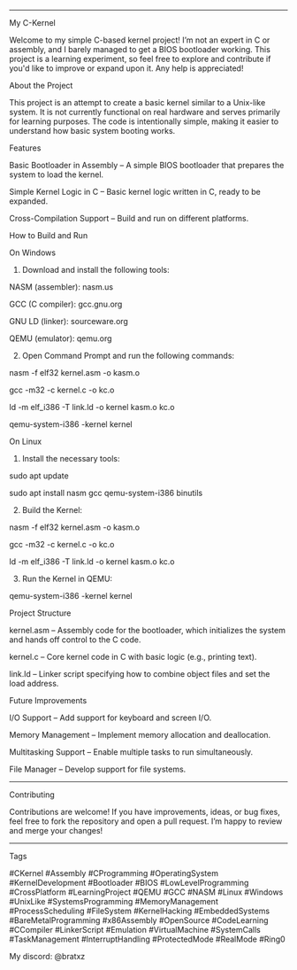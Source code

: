 

---

My C-Kernel

Welcome to my simple C-based kernel project! I’m not an expert in C or assembly, and I barely managed to get a BIOS bootloader working. This project is a learning experiment, so feel free to explore and contribute if you'd like to improve or expand upon it. Any help is appreciated!

About the Project

This project is an attempt to create a basic kernel similar to a Unix-like system. It is not currently functional on real hardware and serves primarily for learning purposes. The code is intentionally simple, making it easier to understand how basic system booting works.

Features

Basic Bootloader in Assembly – A simple BIOS bootloader that prepares the system to load the kernel.

Simple Kernel Logic in C – Basic kernel logic written in C, ready to be expanded.

Cross-Compilation Support – Build and run on different platforms.


How to Build and Run

On Windows

1. Download and install the following tools:

NASM (assembler): nasm.us

GCC (C compiler): gcc.gnu.org

GNU LD (linker): sourceware.org

QEMU (emulator): qemu.org



2. Open Command Prompt and run the following commands:

nasm -f elf32 kernel.asm -o kasm.o

gcc -m32 -c kernel.c -o kc.o

ld -m elf_i386 -T link.ld -o kernel kasm.o kc.o

qemu-system-i386 -kernel kernel



On Linux

1. Install the necessary tools:

sudo apt update

sudo apt install nasm gcc qemu-system-i386 binutils


2. Build the Kernel:

nasm -f elf32 kernel.asm -o kasm.o

gcc -m32 -c kernel.c -o kc.o

ld -m elf_i386 -T link.ld -o kernel kasm.o 
kc.o



3. Run the Kernel in QEMU:

qemu-system-i386 -kernel kernel



Project Structure

kernel.asm – Assembly code for the bootloader, which initializes the system and hands off control to the C code.

kernel.c – Core kernel code in C with basic logic (e.g., printing text).

link.ld – Linker script specifying how to combine object files and set the load address.


Future Improvements

I/O Support – Add support for keyboard and screen I/O.

Memory Management – Implement memory allocation and deallocation.

Multitasking Support – Enable multiple tasks to run simultaneously.

File Manager – Develop support for file systems.



---

Contributing

Contributions are welcome! If you have improvements, ideas, or bug fixes, feel free to fork the repository and open a pull request. I’m happy to review and merge your changes!


---

Tags

#CKernel #Assembly #CProgramming #OperatingSystem #KernelDevelopment #Bootloader #BIOS #LowLevelProgramming #CrossPlatform #LearningProject #QEMU #GCC #NASM #Linux #Windows #UnixLike #SystemsProgramming #MemoryManagement #ProcessScheduling #FileSystem #KernelHacking #EmbeddedSystems #BareMetalProgramming #x86Assembly #OpenSource #CodeLearning #CCompiler #LinkerScript #Emulation #VirtualMachine #SystemCalls #TaskManagement #InterruptHandling #ProtectedMode #RealMode #Ring0

My discord: @bratxz
